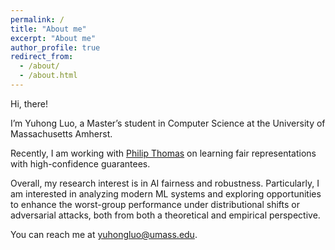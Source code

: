 ```yaml
---
permalink: /
title: "About me"
excerpt: "About me"
author_profile: true
redirect_from: 
  - /about/
  - /about.html
---
```


Hi, there!

I’m Yuhong Luo, a Master’s student in Computer Science at the University of Massachusetts Amherst.

Recently, I am working with [Philip Thomas](https://people.cs.umass.edu/~pthomas/) on learning fair representations with high-confidence guarantees.

Overall, my research interest is in AI fairness and robustness. Particularly, I am interested in analyzing modern ML systems and exploring opportunities to enhance the worst-group performance under distributional shifts or adversarial attacks, both from both a theoretical and empirical perspective.

You can reach me at yuhongluo@umass.edu.